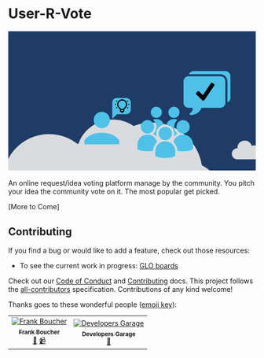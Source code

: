 # User-R-Vote

<img src="https://github.com/FBoucher/use-r-vote/raw/master/medias/user-r-vote_800.png" alt="Use-R-Vote cover" width="600"/>

An online request/idea voting platform manage by the community. You pitch your idea the community vote on it. The most popular get picked.

[More to Come]



## Contributing

If you find a bug or would like to add a feature, check out those resources:

- To see the current work in progress: [GLO boards](https://app.gitkraken.com/glo/board/Xbnuzn6ElQAPA-kC)

Check out our [Code of Conduct](CODE_OF_CONDUCT.md) and [Contributing](CONTRIBUTING.md) docs. This project follows the [all-contributors](https://github.com/all-contributors/all-contributors) specification.  Contributions of any kind welcome!

Thanks goes to these wonderful people ([emoji key](https://allcontributors.org/docs/en/emoji-key)):


<!-- ALL-CONTRIBUTORS-LIST:START - Do not remove or modify this section -->
<!-- prettier-ignore -->
<table>
  <tr>
    <td align="center"><a href="http://cloud5mins.com"><img src="https://avatars3.githubusercontent.com/u/2404846?v=4" width="100px;" alt="Frank Boucher"/><br /><sub><b>Frank Boucher</b></sub></a><br /><a href="#ideas-fboucher" title="Ideas, Planning, & Feedback">🤔</a> <a href="#video-fboucher" title="Videos">📹</a></td>
    <td align="center"><a href="https://github.com/devsgarage"><img src="https://avatars3.githubusercontent.com/u/46392923?s=460&v=4" width="100px;" alt="Developers Garage"/><br /><sub><b>Developers Garage</b></sub></a><br /><a href="#ideas-devsgarage" title="Ideas, Planning, & Feedback">🤔</a></td>
  </tr>
</table>

<!-- ALL-CONTRIBUTORS-LIST:END -->
